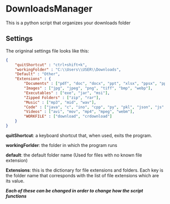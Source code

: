 # DownloadsManager
This is a python script that organizes your downloads folder 

## Settings
The origninal settings file looks like this:
```json
{   
    "quitShortcut" : "ctrl+shift+k",
    "workingFolder" : "C:\\Users\\USER\\Downloads",
    "Default" : "Other",
    "Extensions" : {
        "Documents" : ["pdf", "doc", "docx", "ppt", "xlsx", "ppsx", "pptx", "txt", "csv"],
        "Images" : ["jpg", "jpeg", "png", "tiff", "bmp", "webp"],
        "Executables" : ["exe", "jar", "msi"],
        "Zipped Folders" : ["zip", "rar"],
        "Music" : ["mp3", "mid", "wav"],
        "Code" : ["java", "c", "ino", "cpp", "py", "pkl", "json", "js", "html", "css"],
        "Videos" : ["avi", "mov", "mp4", "mpeg", "webm"],
        "WORKFILE" : ["download", "crdownload"]
    }
}
```
**quitShortcut**: a keyboard shortcut that, when used, exits the program.

**workingForlder**: the folder in which the program runs

**default**: the default folder name (Used for files with no known file extension)

**Extensions**: this is the dictionary for file extensions and folders. Each key is the folder name that corresponds with the list of file extensions which are its value.

___Each of these can be changed in order to change how the script functions___

